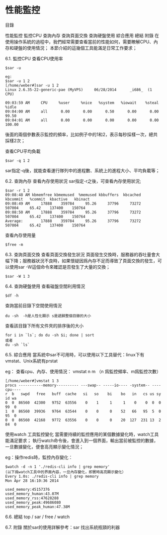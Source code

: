 # 性能監控
目錄

性能監控
監控CPU
查詢內存
查詢頁面交換
查詢硬盤使用
綜合應用
總結
附錄
在使用操作系統的過程中，我們經常需要查看當前的性能如何，需要瞭解CPU、內存和硬盤的使用情況； 本節介紹的這幾個工具能滿足日常工作要求；

6.1. 監控CPU
查看CPU使用率

```
$sar -u

eg:
$sar -u 1 2
[/home/weber#]sar -u 1 2
Linux 2.6.35-22-generic-pae (MyVPS)     06/28/2014      _i686_  (1 CPU)

09:03:59 AM     CPU     %user     %nice   %system   %iowait    %steal     %idle
09:04:00 AM     all      0.00      0.00      0.50      0.00      0.00     99.50
09:04:01 AM     all      0.00      0.00      0.00      0.00      0.00    100.00
```

後面的兩個參數表示監控的頻率，比如例子中的1和2，表示每秒採樣一次，總共採樣2次；

查看CPU平均負載

```
$sar -q 1 2
```

sar指定-q後，就能查看運行隊列中的進程數、系統上的進程大小、平均負載等；

6.2. 查詢內存
查看內存使用狀況 sar指定-r之後，可查看內存使用狀況;

```
$sar -r 1 2
09:08:48 AM kbmemfree kbmemused  %memused kbbuffers  kbcached  kbcommit   %commit  kbactive   kbinact
09:08:49 AM     17888    359784     95.26     37796     73272    507004     65.42    137400    150764
09:08:50 AM     17888    359784     95.26     37796     73272    507004     65.42    137400    150764
Average:        17888    359784     95.26     37796     73272    507004     65.42    137400    150764
```

查看內存使用量

```
$free -m
```

6.3. 查詢頁面交換
查看頁面交換發生狀況 頁面發生交換時，服務器的吞吐量會大幅下降；服務器狀況不良時，如果懷疑因爲內存不足而導致了頁面交換的發生，可以使用sar -W這個命令來確認是否發生了大量的交換；

```
$sar -W 1 3
```

6.4. 查詢硬盤使用
查看磁盤空間利用情況

```
$df -h
```

查詢當前目錄下空間使用情況

```
du -sh  -h是人性化顯示 s是遞歸整個目錄的大小
```

查看該目錄下所有文件夾的排序後的大小

```
for i in `ls`; do du -sh $i; done | sort
或者
du -sh `ls`
```

6.5. 綜合應用
當系統中sar不可用時，可以使用以下工具替代：linux下有 vmstat、Unix系統有prstat

eg： 查看cpu、內存、使用情況： vmstat n m （n 爲監控頻率、m爲監控次數）

```
[/home/weber#]vmstat 1 3
procs -----------memory---------- ---swap-- -----io---- -system-- ----cpu----
r  b   swpd   free   buff  cache   si   so    bi    bo   in   cs us sy id wa
0  0  86560  42300   9752  63556    0    1     1     1    0    0  0  0 99  0
1  0  86560  39936   9764  63544    0    0     0    52   66   95  5  0 95  0
0  0  86560  42168   9772  63556    0    0     0    20  127  231 13  2 84  0
```

使用watch 工具監控變化 當需要持續的監控應用的某個數據變化時，watch工具能滿足要求； 執行watch命令後，會進入到一個界面，輸出當前被監控的數據，一旦數據變化，便會高亮顯示變化情況；

eg：操作redis時，監控內存變化：

```
$watch -d -n 1 './redis-cli info | grep memory'
(以下爲watch工具中的界面內容，一旦內存變化，即實時高亮顯示變化）
Every 1.0s: ./redis-cli info | grep memory                                                                  Mon Apr 28 16:10:36 2014

used_memory:45157376
used_memory_human:43.07M
used_memory_rss:47628288
used_memory_peak:49686080
used_memory_peak_human:47.38M
```

6.6. 總結
top / sar / free / watch

6.7. 附錄
關於sar的使用詳解參考：sar 找出系統瓶頸的利器
